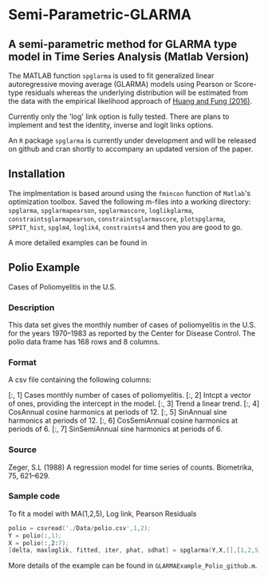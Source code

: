 # Semi-Parametric-GLARMA
## A semi-parametric method for GLARMA type model in Time Series Analysis (Matlab Version)

The MATLAB function `spglarma` is used to fit generalized linear autoregressive moving average (GLARMA) models using Pearson or Score-type residuals whereas the underlying distribution will be estimated from the data with the empirical likelihood approach of [Huang and Fung (2016)](https://arxiv.org/abs/1603.02802). 

Currently only the 'log' link option is fully tested. There are plans to implement and test the identity, inverse and logit links options.

An `R` package `spglarma` is currently under development and will be released on github and cran shortly to accompany an updated version of the paper.

## Installation
The implmentation is based around using the `fmincon` function of `Matlab`'s optimization toolbox. Saved the following m-files into a working directory: `spglarma`, `spglarmapearson`, `spglarmascore`, `loglikglarma`, `constraintsglarmapearson`, `constraintsglarmascore`, `plotspglarma`, `SPPIT_hist`, `spglm4`, `loglik4`, `constraints4` and then you are good to go.  

A more detailed examples can be found in 

## Polio Example 

Cases of Poliomyelitis in the U.S.

### Description

This data set gives the monthly number of cases of poliomyelitis in the U.S. for the years 1970–1983 as reported by the Center for Disease Control. The polio data frame has 168 rows and 8 columns.

### Format

A csv file containing the following columns:

[:, 1]	Cases	monthly number of cases of poliomyelitis.
[:, 2]	Intcpt	a vector of ones, providing the intercept in the model.
[:, 3]	Trend	a linear trend.
[:, 4]	CosAnnual	cosine harmonics at periods of 12.
[:, 5]	SinAnnual	sine harmonics at periods of 12.
[:, 6]	CosSemiAnnual	cosine harmonics at periods of 6.
[:, 7]	SinSemiAnnual	sine harmonics at periods of 6.

### Source

Zeger, S.L (1988) A regression model for time series of counts. Biometrika, 75, 621–629.

### Sample code
To fit a model with MA(1,2,5), Log link, Pearson Residuals
```s
polio = csvread('./Data/polio.csv',1,2);
Y = polio(:,1);
X = polio(:,2:7);
[delta, maxloglik, fitted, iter, phat, sdhat] = spglarma(Y,X,[],[1,2,5],'log');
```

More details of the example can be found in `GLARMAExample_Polio_github.m`.
